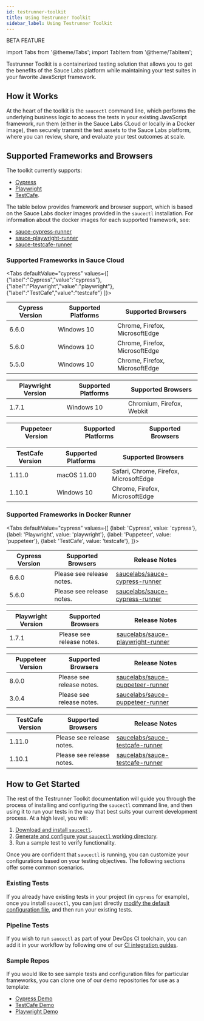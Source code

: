 ```yaml
---
id: testrunner-toolkit
title: Using Testrunner Toolkit                                 
sidebar_label: Using Testrunner Toolkit
---
```


<span className="sauceGold">BETA FEATURE</span><p/>

import Tabs from '@theme/Tabs';
import TabItem from '@theme/TabItem';


Testrunner Toolkit is a containerized testing solution that allows you to get the benefits of the Sauce Labs platform while maintaining your test suites in your favorite JavaScript framework.  

## How it Works

At the heart of the toolkit is the `saucectl` command line, which performs the underlying business logic to access the tests in your existing JavaScript framework, run them (either in the Sauce Labs CLoud or locally in a Docker image), then securely transmit the test assets to the Sauce Labs platform, where you can review, share, and evaluate your test outcomes at scale.

## Supported Frameworks and Browsers

The toolkit currently supports:

* [Cypress](https://github.com/cypress-io/cypress)
* [Playwright](https://github.com/microsoft/playwright)
* [TestCafe](https://github.com/DevExpress/testcafe).

The table below provides framework and browser support, which is based on the Sauce Labs docker images provided in the `saucectl` installation. For information about the docker images for each supported framework, see:

* [sauce-cypress-runner](https://github.com/saucelabs/sauce-cypress-runner)
* [sauce-playwright-runner](https://github.com/saucelabs/sauce-playwright-runner)
* [sauce-testcafe-runner](https://github.com/saucelabs/sauce-testcafe-runner)
<!-- * [sauce-puppeteer-runner](https://github.com/saucelabs/sauce-puppeteer-runner) -->

### Supported Frameworks in Sauce Cloud

<Tabs
    defaultValue="cypress"
    values={[
      {"label":"Cypress","value":"cypress"},
      {"label":"Playwright","value":"playwright"},
      {"label":"TestCafe","value":"testcafe"}
    ]}>
<TabItem value="cypress">

|Cypress Version|Supported Platforms|Supported Browsers|
|-----|-----|-----|
|6.6.0|Windows 10|Chrome, Firefox, MicrosoftEdge|
|5.6.0|Windows 10|Chrome, Firefox, MicrosoftEdge|
|5.5.0|Windows 10|Chrome, Firefox, MicrosoftEdge|

</TabItem>
<TabItem value="playwright">

|Playwright Version|Supported Platforms|Supported Browsers|
|-----|-----|-----|
|1.7.1|Windows 10|Chromium, Firefox, Webkit|

</TabItem>
<TabItem value="puppeteer">

|Puppeteer Version|Supported Platforms|Supported Browsers|
|-----|-----|-----|


</TabItem>
<TabItem value="testcafe">

|TestCafe Version|Supported Platforms|Supported Browsers|
|-----|-----|-----|
|1.11.0|macOS 11.00|Safari, Chrome, Firefox, MicrosoftEdge|
|1.10.1|Windows 10|Chrome, Firefox, MicrosoftEdge|

</TabItem>
</Tabs>


### Supported Frameworks in Docker Runner

<Tabs
  defaultValue="cypress"
  values={[
    {label: 'Cypress', value: 'cypress'},
    {label: 'Playwright', value: 'playwright'},
    {label: 'Puppeteer', value: 'puppeteer'},
    {label: 'TestCafe', value: 'testcafe'},
  ]}>

<TabItem value="cypress">

|Cypress Version|Supported Browsers|Release Notes|
|----|----|----|
|6.6.0|Please see release notes.|[saucelabs/sauce-cypress-runner](https://github.com/saucelabs/sauce-cypress-runner/releases/tag/v6.0.1)|
|5.6.0|Please see release notes.|[saucelabs/sauce-cypress-runner](https://github.com/saucelabs/sauce-cypress-runner/releases/tag/v5.9.1)|

</TabItem>
<TabItem value="playwright">

|Playwright Version|Supported Browsers|Release Notes|
|-----|----|----|
|1.7.1|Please see release notes.|[saucelabs/sauce-playwright-runner](https://github.com/saucelabs/sauce-playwright-runner/releases/tag/v1.7.5)|

</TabItem>

<TabItem value="puppeteer">

|Puppeteer Version|Supported Browsers|Release Notes|
|-----|----|----|
|8.0.0|Please see release notes.|[saucelabs/sauce-puppeteer-runner](https://github.com/saucelabs/sauce-puppeteer-runner/releases/tag/v1.0.0)|
|3.0.4|Please see release notes.|[saucelabs/sauce-puppeteer-runner](https://github.com/saucelabs/sauce-puppeteer-runner/releases/tag/v0.3.0)|

</TabItem>

<TabItem value="testcafe">

|TestCafe Version|Supported Browsers|Release Notes|
|----|----|----|
|1.11.0|Please see release notes.|[saucelabs/sauce-testcafe-runner](https://github.com/saucelabs/sauce-testcafe-runner/releases/tag/v0.5.0)|
|1.10.1|Please see release notes.|[saucelabs/sauce-testcafe-runner](https://github.com/saucelabs/sauce-testcafe-runner/releases/tag/v0.2.6)|

</TabItem>
</Tabs>

## How to Get Started

The rest of the Testrunner Toolkit documentation will guide you through the process of installing and configuring the `saucectl` command line, and then using it to run your tests in the way that best suits your current development process. At a high level, you will:

1. [Download and install `saucectl`](testrunner-toolkit/installation).
1. [Generate and configure your `saucectl` working directory](testrunner-toolkit/configuration).
1. Run a sample test to verify functionality.

Once you are confident that `saucectl` is running, you can customize your configurations based on your testing objectives. The following sections offer some common scenarios.

### Existing Tests

If you already have existing tests in your project (in `cypress` for example), once you install `saucectl`, you can just directly [modify the default configuration file](testrunner-toolkit/configuration.md#modifying-the-configuration-file), and  then run your existing tests.

### Pipeline Tests

If you wish to run `saucectl` as part of your DevOps CI toolchain, you can add it in your workflow by following one of our [CI integration guides](testrunner-toolkit/integrations.md).

### Sample Repos

If you would like to see sample tests and configuration files for particular frameworks, you can clone one of our demo repositories for use as a template:

* [Cypress Demo](https://github.com/saucelabs/saucectl-cypress-example)
* [TestCafe Demo](https://github.com/saucelabs/saucectl-testcafe-example)
* [Playwright Demo](https://github.com/saucelabs/saucectl-playwright-example)
